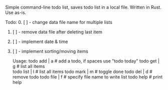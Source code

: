 Simple command-line todo list, saves todo list in a local file. 
Written in Rust.
Use as-is. 

Todo:
0. [ ] - change data file name for multiple lists
1. [ ] - remove data file after deleting last item
2. [ ] - implement date & time
3. [ ] - implement sorting/moving items

    Usage:
        todo add  | a   <name>  # add a todo, if spaces use "todo today"
        todo get  | g           # list all items  
        todo list | l           # list all items
        todo mark | m   <num>   # toggle done
        todo del  | d   <num>   # remove todo
        todo file | f   <name>  # specify file name to write list
        todo help               # print help
    
